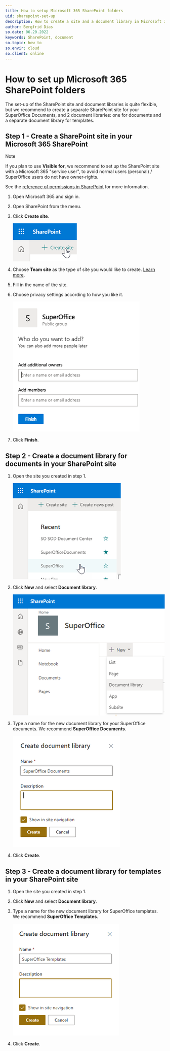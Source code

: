 ```yaml
---
title: How to setup Microsoft 365 SharePoint folders
uid: sharepoint-set-up
description: How to create a site and a document library in Microsoft 365 SharePoint
author: Bergfrid Dias
so.date: 06.20.2022
keywords: SharePoint, document
so.topic: how to
so.envir: cloud
so.client: online
---
```


# How to set up Microsoft 365 SharePoint folders

The set-up of the SharePoint site and document libraries is quite flexible, but we recommend to create a separate SharePoint site for your SuperOffice Documents, and 2 document libraries: one for documents and a separate document library for templates.

## Step 1 - Create a SharePoint site in your Microsoft 365 SharePoint

> [!NOTE]
> If you plan to use **Visible for**, we recommend to set up the SharePoint site with a Microsoft 365 "service user", to avoid normal users (personal) / SuperOffice users do not have owner-rights.
>
> See the [reference of permissions in SharePoint​][1] for more information.

1. Open Microsoft 365 and sign in.
2. Open SharePoint from the menu.
3. Click **Create site**.

    ![SharePoint Create Site button -screenshot][img1]

4. Choose **Team site** as the type of site you would like to create. [Learn more][2].
5. Fill in the name of the site.
6. Choose privacy settings according to how you like it.

    ![SharePoint Add people -screenshot][img2]

7. Click **Finish**.

## Step 2 - Create a document library for documents in your SharePoint site  

1. Open the site you created in step 1.

    ![SharePoint Recent list -screenshot][img3]

2. Click **New** and select **Document library**.

    ![SharePoint New document library -screenshot][img4]

3. Type a name for the new document library for your SuperOffice documents. We recommend **SuperOffice Documents**.

    ![SharePoint Create document library, SuperOffice Documents -screenshot][img5]

4. Click **Create**.

## Step 3 - Create a document library for templates in your SharePoint site  

1. Open the site you created in step 1.

2. Click **New** and select **Document library**.

3. Type a name for the new document library for SuperOffice templates. We recommend **SuperOffice Templates**.

    ![SharePoint Create document library, SuperOffice Templates -screenshot][img6]

4. Click **Create**.

<!-- Referenced links -->
[1]: permissions-in-sharepoint.md
[2]: https://docs.microsoft.com/en-US/sharepoint/create-site-collection

<!-- Referenced images -->
[img1]: media/create-site-button.png
[img2]: media/add-people.png
[img3]: media/recent.png
[img4]: media/new-document-library.png
[img5]: media/create-document-library-documents.png
[img6]: media/create-document-library-templates.png

